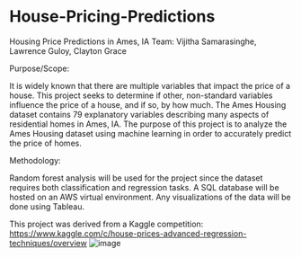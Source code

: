 # House-Pricing-Predictions

Housing Price Predictions in Ames, IA
Team: Vijitha Samarasinghe, Lawrence Guloy, Clayton Grace

Purpose/Scope:

It is widely known that there are multiple variables that impact the price of a house. This project seeks to determine if other, non-standard variables influence the price of a house, and if so, by how much. The Ames Housing dataset contains 79 explanatory variables describing many aspects of residential homes in Ames, IA. The purpose of this project is to analyze the Ames Housing dataset using machine learning in order to accurately predict the price of homes.

Methodology:

Random forest analysis will be used for the project since the dataset requires both classification and regression tasks. A SQL database will be hosted on an AWS virtual environment. Any visualizations of the data will be done using Tableau.

This project was derived from a Kaggle competition: https://www.kaggle.com/c/house-prices-advanced-regression-techniques/overview
![image](https://user-images.githubusercontent.com/77289566/123571736-db595e00-d798-11eb-873c-26d265292202.png)
